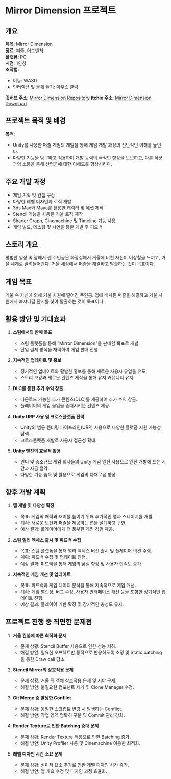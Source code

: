 # Mirror Dimension 프로젝트

## 개요

**제목**: Mirror Dimension  
**장르**: 퍼즐, 어드벤처  
**플랫폼**: PC  
**시점**: 1인칭  
**조작법**:  
- 이동: WASD  
- 인터렉션 및 물체 들기: 마우스 클릭  

**깃허브 주소**: [Mirror Dimension Repository](https://github.com/ovthemoon/MirrorDimension)
**Itchio 주소**: [Mirror Dimension Download](https://ovthemoon.itch.io/mirror-dimension)

## 프로젝트 목적 및 배경

**목적**:  
- Unity를 사용한 퍼즐 게임의 개발을 통해 게임 개발 과정의 전반적인 이해를 높인다.
- 다양한 기능을 탐구하고 적용하며 개발 능력의 극적인 향상을 도모하고, 다른 직군과의 소통을 통해 산업군에 대한 이해도를 향상시킨다.

## 주요 개발 과정

- 게임 기획 및 컨셉 구상
- 다양한 레벨 디자인과 로직 개발
- 3ds Max와 Maya를 활용한 캐릭터 및 에셋 제작
- Stencil 기능을 사용한 거울 로직 제작
- Shader Graph, Cinemachine 및 Timeline 기능 사용
- 게임 빌드, 테스팅 및 시연을 통한 개발 후 피드백

## 스토리 개요

평범한 일상 속 잠에서 깬 주인공은 화장실에서 거울에 비친 자신이 이상함을 느끼고, 거울 세계로 끌려들어간다. 거울 세상에서 퍼즐을 해결하고 탈출하는 것이 목표이다.

## 게임 목표

거울 속 자신에 의해 거울 차원에 떨어진 주인공. 맵에 배치된 퍼즐을 해결하고 거울 차원에서 빠져나갈 단서를 찾아 탈출하는 것이 목표이다.


## 활용 방안 및 기대효과

1. **스팀에서의 판매 목표**  
   - 스팀 플랫폼을 통해 "Mirror Dimension"을 판매할 목표로 개발.
   - 단일 결제 방식을 채택하여 게임 판매 진행.

2. **지속적인 업데이트 및 홍보**  
   - 정기적인 업데이트와 활발한 홍보를 통해 새로운 사용자 유입을 유도.
   - 스토리 보강과 새로운 컨텐츠 제작을 통해 유저 커뮤니티 유지.

3. **DLC를 통한 추가 수익 창출**  
   - 다운로드 가능한 추가 콘텐츠(DLC)를 제공하여 추가 수익 창출.
   - 플레이어의 게임 몰입을 증대시키는 컨텐츠 제공.

4. **Unity URP 사용 및 크로스플랫폼 전략**  
   - Unity의 범용 렌더링 파이프라인(URP) 사용으로 다양한 플랫폼 지원 가능성 탐색.
   - 크로스플랫폼 개발로 사용자 접근성 확대.

5. **Unity 엔진의 효율적 활용**  
   - 인디 및 중소규모 게임 회사들의 Unity 게임 엔진 사용으로 엔진 개발에 드는 시간과 자금 절약.
   - 다양한 기능 습득 및 활용으로 게임의 다채로움 향상.

## 향후 개발 계획

1. **맵 개발 및 다양성 확장**  
   - 목표: 게임의 매력과 재미를 높이기 위해 추가적인 맵과 스테이지를 개발.
   - 계획: 새로운 도전과 퍼즐을 제공하는 맵을 설계하고 구현.
   - 예상 결과: 플레이어에게 더 풍부한 게임 경험 제공.

2. **스팀 얼리 엑세스 출시 및 피드백 수집**  
   - 목표: 스팀 플랫폼을 통해 얼리 엑세스 버전 출시 및 플레이어 의견 수렴.
   - 계획: 피드백 수집 및 업데이트 진행.
   - 예상 결과: 피드백을 통해 게임의 품질 향상 및 사용자 만족도 증가.

3. **지속적인 게임 개선 및 업데이트**  
   - 목표: 피드백과 게임 데이터 분석을 통해 지속적으로 게임 개선.
   - 계획: 게임 밸런싱, 버그 수정, 사용자 인터페이스 개선 등을 포함한 정기적인 업데이트 진행.
   - 예상 결과: 플레이어 기반 확장 및 장기적인 충성도 유지.

## 프로젝트 진행 중 직면한 문제점

1. **거울 컨셉에 따른 최적화 문제**  
   - 문제 상황: Stencil Buffer 사용으로 인한 성능 저하.
   - 해결 방안: 필요한 오브젝트만 동적으로 반응하도록 조정 및 Static batching을 통한 Draw call 감소.

2. **Stencil Mirror의 상호작용 문제**  
   - 문제 상황: 거울 뒤 객체 상호작용 문제 및 시야 문제.
   - 해결 방안: 불필요한 컴포넌트 제거 및 Clone Manager 수정.

3. **Git Merge 중 발생한 Conflict**  
   - 문제 상황: 동일한 스크립트 변경 시 발생하는 Conflict.
   - 해결 방안: 작업 영역 명확히 구분 및 Commit 관리 강화.

4. **Render Texture로 인한 Batching 증대 문제**  
   - 문제 상황: Render Texture 적용으로 인한 Batching 증가.
   - 해결 방안: Unity Profiler 사용 및 Cinemachine 이용한 최적화.

5. **레벨 디자인 시간 소요 문제**  
   - 문제 상황: 심미적 요소 추가로 인한 레벨 디자인 시간 증가.
   - 해결 방안: 맵 개요 수정 및 디자인 과정 효율화.
